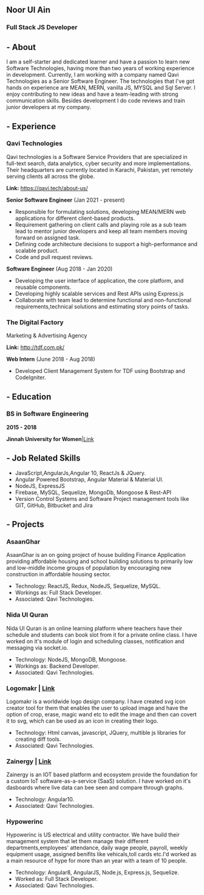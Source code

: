 ## Noor Ul Ain
### Full Stack JS Developer

## - About
I am a self-starter and dedicated learner and have a passion to learn new Software Technologies, having more than two years of working experience in development. Currently, I am working with a company named Qavi Technologies as a Senior Software Engineer. The technologies that I've got hands on experience are MEAN, MERN, vanilla JS, MYSQL and Sql Server. I enjoy contributing to new ideas and have a team-leading with strong communication skills. Besides development I do code reviews and train junior developers at my company.

## - Experience
### Qavi Technologies
Qavi technologies is a Software Service Providers that are specialized in full-text search, data analytics, cyber security and more implementations. Their headquarters are currently located in Karachi, Pakistan, yet remotely serving clients all across the globe.

**Link:** https://qavi.tech/about-us/

**Senior Software Engineer** (Jan 2021 - present)
- Responsible for formulating solutions, developing MEAN/MERN web applications for different client-based products.
- Requirement gathering on client calls and playing role as a sub team lead to mentor junior developers and keep all team members moving forward on assigned task.
- Defining code architecture decisions to support a high-performance and scalable product.
- Code and pull request reviews.

**Software Engineer** (Aug 2018 - Jan 2020)
- Developing the user interface of application, the core platform, and reusable components.
- Developing highly scalable services and Rest APIs using Express.js
- Collaborate with team lead to determine functional and non-functional requirements,technical solutions and estimating story points of tasks.

### The Digital Factory 
Marketing & Advertising Agency

**Link:** http://tdf.com.pk/

**Web Intern** (June 2018 - Aug 2018)
- Developed Client Management System for TDF using Bootstrap and CodeIgniter.

## - Education
### BS in Software Engineering
**2015 - 2018**

**Jinnah University for Women**|[Link](https://cs.juw.edu.pk/computerscience.html) 

## - Job Related Skills
- JavaScript,AngularJs,Angular 10, ReactJs & JQuery.
- Angular Powered Bootstrap, Angular Material & Material UI.
- NodeJS, ExpressJS
- Firebase, MySQL, Sequelize, MongoDb, Mongoose & Rest-API
- Version Control Systems and Software Project management tools like GIT, GitHub, Bitbucket and Jira

## - Projects

### AsaanGhar
AsaanGhar is an on going project of house building Finance Application providing affordable housing and school building solutions to primarily low and low-middle income groups of population by encouraging new construction in affordable housing sector.

- Technology: ReactJS, Redux, NodeJS, Sequelize, MySQL.
- Workings as: Full Stack Developer.
- Associated: Qavi Technologies.

### Nida Ul Quran
Nida Ul Quran is an online learning platform where teachers have their schedule and students can book slot from it for a private online class. I have worked on it's module of login and scheduling classes, notification and messaging via socket.io.

- Technology: NodeJS, MongoDB, Mongoose.
- Workings as: Backend Developer.
- Associated: Qavi Technologies.

### Logomakr | [Link](https://logomakr.com/)
Logomakr is a worldwide logo design company. I have created svg icon creator tool for them that enables the user to upload image and have the option of crop, erase, magic wand etc to edit the image and then can covert it to svg, which can be used as an icon in creating their logo.

- Technology: Html canvas, javascript, JQuery, multible js libraries for creating diff tools.
- Associated: Qavi Technologies.

### Zainergy | [Link](http://zainergy.com/)
Zainergy is an IOT based platform and ecosystem provide the foundation for a custom IoT software-as-a-service (SaaS) solution. I have worked on it's dasboards where live data can bee seen and compare through graphs.

- Technology: Angular10.
- Associated: Qavi Technologies.

### Hypowerinc
Hypowerinc is US electrical and utility contractor. We have build their management system that let them manage their different departments,employees' attendance, daily wage people, payroll, weekly equipment usage, assigned benifits like vehicals,toll cards etc.I'd worked as a main resource of hype for more than an year with a team of 10 people.
- Technology: Angular8, AngularJS, Node.js, Express.js, Sequelize.
- Worked as: Full Stack Developer.
- Associated: Qavi Technologies.


